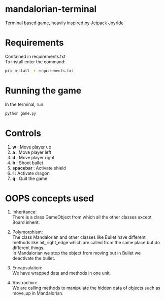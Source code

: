 # mandalorian-terminal
Terminal based game, heavily inspired by Jetpack Joyride

# Requirements
Contained in requirements.txt\
To install enter the command:
```bash
pip install -r requirements.txt
```

# Running the game

In the terminal, run
```bash
python game.py
```

# Controls

1. **w** : Move player up
2. **a** : Move player left
3. **d** : Move player right
4. **b** : Shoot bullet
5. **spacebar** : Activate shield
6. **l** : Activate dragon
7. **q** : Quit the game

# OOPS concepts used
1. Inheritance:\
There is a class GameObject from which all the other classes except Board inherit.

2. Polymorphism:\
The class Mandalorian and other classes like Bullet have different methods like hit_right_edge which are called from the same place but do different things.\
In Mandalorian we stop the object from moving but in Bullet we deactivate the bullet.

3. Encapsulation:\
We have wrapped data and methods in one unit.

4. Abstraction:\
    We are calling methods to manipulate the hidden data of objects such as move_up in Mandalorian.


